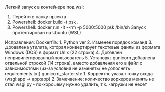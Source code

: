 Легкий запуск в контейнере под wsl:
  1. Перейти в папку проекта
  2. Powershell: docker build -t psk .
  3. Powershell: docker run -it --rm -p 5000:5000 psk /bin/sh
Запуск протестирован на Ubuntu (WSL)

Исправления:
  Dockerfile: 
    1. Python ver
    2. Изменен порядок команд
    3. Добавлена утилита, которая конвертирует текстовые файлы из формата Windows (DOS) в формат Unix (22 строка)
    4. Добавлен непривилегированный пользователь
    5. Установка gunicorn добавлена отдельной строкой (14 строка), вместо добавления его в файл с зависимостями 
        (из-за условия не изменять/ не дополнять requirements.txt)
  gunicorn_starter.sh:
    1. Корректно указал точку входа (wsgi:app -> app:app)
    2. Замечаение: количество воркеров менять не стал
  wsgi.py - по-хорошему нужно удалить, т.к. нагрузки не несет

